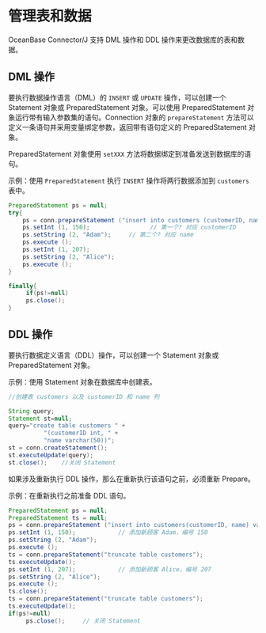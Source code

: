 管理表和数据 
===========================

OceanBase Connector/J 支持 DML 操作和 DDL 操作来更改数据库的表和数据。

DML 操作 
------------------------

要执行数据操作语言（DML）的 `INSERT` 或 `UPDATE` 操作，可以创建一个 Statement 对象或 PreparedStatement 对象。可以使用 PreparedStatement 对象运行带有输入参数集的语句。Connection 对象的 `prepareStatement` 方法可以定义一条语句并采用变量绑定参数，返回带有语句定义的 PreparedStatement 对象。

PreparedStatement 对象使用 `setXXX` 方法将数据绑定到准备发送到数据库的语句。

示例：使用 `PreparedStatement` 执行 `INSERT` 操作将两行数据添加到 `customers` 表中。

```java
PreparedStatement ps = null;
try{
    ps = conn.prepareStatement ("insert into customers (customerID, name) values (?, ?)");
    ps.setInt (1, 150);                 // 第一个? 对应 customerID
    ps.setString (2, "Adam");     // 第二个? 对应 name
    ps.execute ();
    ps.setInt (1, 207);           
    ps.setString (2, "Alice");   
    ps.execute ();
}

finally{
     if(ps!=null)
     ps.close();
}
```



DDL 操作 
------------------------

要执行数据定义语言（DDL）操作，可以创建一个 Statement 对象或 PreparedStatement 对象。 

示例：使用 Statement 对象在数据库中创建表。

```java
//创建表 customers 以及 customerID 和 name 列

String query;
Statement st=null;
query="create table customers " +
          "(customerID int, " +
          "name varchar(50))";
st = conn.createStatement();
st.executeUpdate(query);
st.close();    //关闭 Statement
```



如果涉及重新执行 DDL 操作，那么在重新执行该语句之前，必须重新 Prepare。

示例：在重新执行之前准备 DDL 语句。

```java
PreparedStatement ps = null;
PreparedStatement ts = null;
ps = conn.prepareStatement ("insert into customers(customerID, name) values (?, ?)");   // 第一个? 对应 customerID，第二个? 对应 name 
ps.setInt (1, 150);            // 添加新顾客 Adam，编号 150 
ps.setString (2, "Adam");      
ps.execute ();    
ts = conn.prepareStatement("truncate table customers"); 
ts.executeUpdate();
ps.setInt (1, 207);            // 添加新顾客 Alice，编号 207
ps.setString (2, "Alice");      
ps.execute (); 
ts.close();
ts = conn.prepareStatement("truncate table customers"); 
ts.executeUpdate();
if(ps!=null)
     ps.close();     // 关闭 Statement
```



